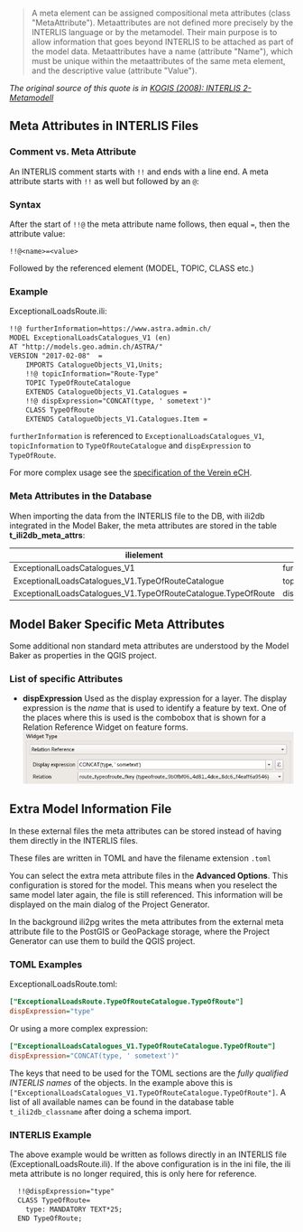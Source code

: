 > A meta element can be assigned compositional meta attributes (class "MetaAttribute"). Metaattributes are not defined more precisely by the INTERLIS language or by the metamodel. Their main purpose is to allow information that goes beyond INTERLIS to be attached as part of the model data. Metaattributes have a name (attribute "Name"), which must be unique within the metaattributes of the same meta element, and the descriptive value (attribute "Value").

*The original source of this quote is in [KOGIS (2008): INTERLIS 2-Metamodell](https://www.interlis.ch/download/interlis2/ili23-metamodel_2008-08-29_d.pdf)*

## Meta Attributes in INTERLIS Files

### Comment vs. Meta Attribute

An INTERLIS comment starts with `!!` and ends with a line end. A meta attribute starts with `!!` as well but followed by an `@`:

### Syntax

After the start of `!!@` the meta attribute name follows, then equal `=`, then the attribute value:

```
!!@<name>=<value>
```
Followed by the referenced element (MODEL, TOPIC, CLASS etc.)

### Example

ExceptionalLoadsRoute.ili:
```
!!@ furtherInformation=https://www.astra.admin.ch/
MODEL ExceptionalLoadsCatalogues_V1 (en)
AT "http://models.geo.admin.ch/ASTRA/"
VERSION "2017-02-08"  =
    IMPORTS CatalogueObjects_V1,Units;
    !!@ topicInformation="Route-Type"
    TOPIC TypeOfRouteCatalogue
    EXTENDS CatalogueObjects_V1.Catalogues =
    !!@ dispExpression="CONCAT(type, ' sometext')"
    CLASS TypeOfRoute
    EXTENDS CatalogueObjects_V1.Catalogues.Item =
```

`furtherInformation` is referenced to `ExceptionalLoadsCatalogues_V1`, `topicInformation` to `TypeOfRouteCatalogue` and `dispExpression` to `TypeOfRoute`.

For more complex usage see the [specification of the Verein eCH](https://www.ech.ch/alfresco/s/ech/download?nodeid=788eb38a-bf2b-4f3d-96a8-addc37bba41f).

### Meta Attributes in the Database

When importing the data from the INTERLIS file to the DB, with ili2db integrated in the Model Baker, the meta attributes are stored in the table **t_ili2db_meta_attrs**:

| ilielement                                                     | attr_name          | attr_value                  |
|----------------------------------------------------------------|--------------------|-----------------------------|
| ExceptionalLoadsCatalogues_V1                                  | furtherInformation | https://www.astra.admin.ch/ |
| ExceptionalLoadsCatalogues_V1.TypeOfRouteCatalogue             | topicInformation   | Route-Type                  |
| ExceptionalLoadsCatalogues_V1.TypeOfRouteCatalogue.TypeOfRoute | dispExpression     | CONCAT(type, ' sometext')   |

## Model Baker Specific Meta Attributes

Some additional non standard meta attributes are understood by the Model Baker as properties in the QGIS project.

### List of specific Attributes

- **dispExpression**
Used as the display expression for a layer. The display expression is the *name* that is used to identify a feature by text. One of the places where this is used is the combobox that is shown for a Relation Reference Widget on feature forms. ![relation reference](../assets/meta_attributes_relation_reference.png)


## Extra Model Information File

In these external files the meta attributes can be stored instead of having them directly in the INTERLIS files.

These files are written in TOML and have the filename extension `.toml`

You can select the extra meta attribute files in the **Advanced Options**. This configuration is stored for the model. This means when you reselect the same model later again, the file is still referenced. This information will be displayed on the main dialog of the Project Generator.

In the background ili2pg writes the meta attributes from the external meta attribute file to the PostGIS or GeoPackage storage, where the Project Generator can use them to build the QGIS project.


### TOML Examples

ExceptionalLoadsRoute.toml:

```ini
["ExceptionalLoadsRoute.TypeOfRouteCatalogue.TypeOfRoute"]
dispExpression="type"
```
Or using a more complex expression:
```ini
["ExceptionalLoadsCatalogues_V1.TypeOfRouteCatalogue.TypeOfRoute"]
dispExpression="CONCAT(type, ' sometext')"
```

The keys that need to be used for the TOML sections are the *fully qualified INTERLIS names* of the objects. In the example above this is `["ExceptionalLoadsCatalogues_V1.TypeOfRouteCatalogue.TypeOfRoute"]`. A list of all available names can be found in the database table `t_ili2db_classname` after doing a schema import.

### INTERLIS Example

The above example would be written as follows directly in an INTERLIS file (ExceptionalLoadsRoute.ili). If the above configuration is in the ini file, the ili meta attribute is no longer required, this is only here for reference.
```
  !!@dispExpression="type"
  CLASS TypeOfRoute=
    type: MANDATORY TEXT*25;
  END TypeOfRoute;
```
